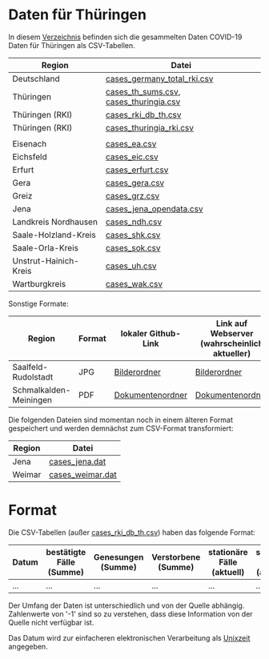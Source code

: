 # Daten für Thüringen

In diesem [Verzeichnis](/data/) befinden sich die gesammelten Daten COVID-19 Daten für Thüringen als CSV-Tabellen.

| Region                | Datei                                                                              |
|-----------------------|------------------------------------------------------------------------------------|
| Deutschland           | [cases_germany_total_rki.csv](cases_germany_total_rki.csv)                         |
| Thüringen             | [cases_th_sums.csv](cases_th_sums.csv), [cases_thuringia.csv](cases_thuringia.csv) |
| Thüringen (RKI)       | [cases_rki_db_th.csv](cases_rki_db_th.csv)                                         |
| Thüringen (RKI)       | [cases_thuringia_rki.csv](cases_thuringia_rki.csv)                                 |
|                       |                                                                                    |
| Eisenach              | [cases_ea.csv](cases_ea.csv)                                                       |
| Eichsfeld             | [cases_eic.csv](cases_eic.csv)                                                     |
| Erfurt                | [cases_erfurt.csv](cases_erfurt.csv)                                               |
| Gera                  | [cases_gera.csv](cases_gera.csv)                                                   |
| Greiz                 | [cases_grz.csv](cases_grz.csv)                                                     |
| Jena                  | [cases_jena_opendata.csv](cases_jena_opendata.csv)                                 |
| Landkreis Nordhausen  | [cases_ndh.csv](cases_ndh.csv)                                                     |
| Saale-Holzland-Kreis  | [cases_shk.csv](cases_shk.csv)                                                     |
| Saale-Orla-Kreis      | [cases_sok.csv](cases_sok.csv)                                                     |
| Unstrut-Hainich-Kreis | [cases_uh.csv](cases_uh.csv)                                                       |
| Wartburgkreis         | [cases_wak.csv](cases_wak.csv)                                                     |

Sonstige Formate:

| Region                 | Format | lokaler Github-Link                                            | Link auf Webserver (wahrscheinlich aktueller)                        |
|------------------------|--------|----------------------------------------------------------------|----------------------------------------------------------------------|
| Saalfeld-Rudolstadt    | JPG    | [Bilderordner](cases_slf/)                                     | [Bilderordner](https://michael-böhme.de/corona/data/cases_slf/)      |
| Schmalkalden-Meiningen | PDF    | [Dokumentenordner](cases_sm/)                                  | [Dokumentenordner](https://michael-böhme.de/corona/data/cases_sm/)   |

Die folgenden Dateien sind momentan noch in einem älteren Format gespeichert und werden demnächst zum CSV-Format transformiert:

| Region               | Datei                                                          |
|----------------------|----------------------------------------------------------------|
| Jena                 | [cases_jena.dat](cases_jena.dat)                               |
| Weimar               | [cases_weimar.dat](cases_weimar.dat)                           |


# Format

Die CSV-Tabellen (außer [cases_rki_db_th.csv](cases_rki_db_th.csv)) haben das folgende Format:

| Datum | bestätigte Fälle (Summe) | Genesungen (Summe) | Verstorbene (Summe) | stationäre Fälle (aktuell) | schwere Fälle (aktuell) | Quelle |
|-------|--------------------------|--------------------|---------------------|----------------------------|-------------------------|--------|
| ...   | ...                      | ...                | ...                 | ...                        | ...                     | ...    |

Der Umfang der Daten ist unterschiedlich und von der Quelle abhängig. Zahlenwerte von '-1' sind so zu verstehen, dass diese Information von der Quelle nicht verfügbar ist.

Das Datum wird zur einfacheren elektronischen Verarbeitung als [Unixzeit](https://de.wikipedia.org/wiki/Unixzeit) angegeben. 

